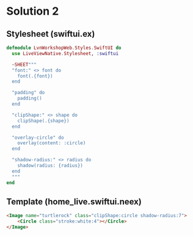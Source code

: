 # Solution 2

## Stylesheet (swiftui.ex)

```elixir
defmodule LvnWorkshopWeb.Styles.SwiftUI do
  use LiveViewNative.Stylesheet, :swiftui

  ~SHEET"""
  "font:" <> font do
    font(.{font})
  end

  "padding" do
    padding()
  end

  "clipShape:" <> shape do
    clipShape(.{shape})
  end

  "overlay-circle" do
    overlay(content: :circle)
  end

  "shadow-radius:" <> radius do
    shadow(radius: {radius})
  end
  """
end

```

## Template (home_live.swiftui.neex)

```html
<Image name="turtlerock" class="clipShape:circle shadow-radius:7">
    <Circle class="stroke:white:4"></Circle>
</Image>
```